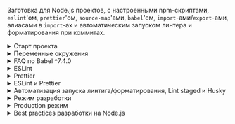 Заготовка для Node.js проектов, с настроенными npm-скриптами, `eslint`'ом, `prettier`'ом, `source-map`'ами, `babel`'ем, `import`-ами/`export`-ами, алиасами в `import`-ах и автоматическим запуском линтера и форматирования при коммитах.

<details>
<summary>Старт проекта</summary>

Создать новый репозиторий на гитхабе/гитлабе/битбакете и получить его урл - `git@new_project_repository_url.git`

Затем склонировать к себе `node-starter`:

```bash
git clone git@github.com:antixrist/node-starter.git new-project-folder
```

И перейти в папку с новым проектом:

```
cd new-project-folder
```

Далее. Если необходимо сохранить историю коммитов из репозитория `node-starter`, выполнить:

```bash
git remote remove origin
git remote add origin git@new_project_repository_url.git
git push -u origin --all
git push -u origin --tags
```

А если нужно начать с чистого листа:

```bash
rm -rf ./.git
git init
git remote add origin git@new_project_repository_url.git
git add .
git commit -m "Initial commit"
git push -u origin master
```

И только после инициализации git'а можно устанавливать зависимости (иначе `husky` не установит свои хуки для гита):

```bash
npm ci
---
yarn
```

</details>

<details>
<summary>Переменные окружения</summary>

После клонирования проекта скопировать файл `.env.example` в `.env`.

_Что это за файл, зачем он нужен и почему его нельзя хранить в гите - читать [здесь](https://12factor.net/ru/config) и [здесь](https://github.com/motdotla/dotenv#faq)._

Вместо стандартного `dotenv` используется `dotenv-safe`, смысл которого тот же самый, но, ко всему прочему, этот пакет читает файл `.env.example` и при запуске приложения проверяет - установлены ли перечисленные в нём переменные окружения и, если нет, выдаёт ошибку.

</details>

<details>
<summary>FAQ по Babel ^7.4.0</summary>

## `loose: true`

http://2ality.com/2015/12/babel6-loose-mode.html

По умолчанию `babel` будет транспайлить код максимально близко к es6. Если включать опцию `loose`, то код будет полностью es5. Плюс - es5-код потенциально может быть быстрее, минус - могут быть проблемы совместимости при переходе на более высокую версию транспайлерного кода.
И, по большому счёту, эта опция нужна, чтобы поддерживать совсем уж динозавров, как IE8. Короче включать не советуют.

## `spec: true`

С этой опцией babel будет генерировать код, который полностью соответствует стандартам и обрабатывает больше нюансов и пограничных случаев. Плюсы - понятно, минусы - такой код будет медленней.
По умолчанию опция выключена, потому что эти нюансы в реальном коде встречаются чрезвычайно редко - генерация более быстрого кода предпочтительнее учёта всех возможных пограничных случаев.

## `@babel/plugin-transform-runtime`

https://babeljs.io/docs/en/next/babel-plugin-transform-runtime

`babel` в транспилированном коде использует свои небольшие (а иногда и очень даже большие) хэлперы - `_classCallCheck`, `_extend` и т.п. И по умолчанию код этих хэлперов инлайнится прямо в файл, где они используются. В каждый файл! Соответственно, код бессмысленно раздувается.
Чтобы пресечь эту дичь на корню, надо использовать `@babel/plugin-transform-runtime`.

Что он делает?

1. Заменяет все заинлайненные вызовы хэлперов на их `require`. Т.е. они не инлайнятся, а подключаются в виде зависимостей из `@babel/runtime`. Поэтому `@babel/runtime` нужно устанавливать в `dependencies`, чтобы хэлперы были доступны в рантайме. Отключается опцией `helpers` в конфиге плагина.

2. У плагина есть опция `corejs`, по умолчанию `false`.

- При значении `2` - `babel` заимпортит не только свои хэлперы, но ещё и используемые глобальные фичи (`Promise`, `WeakMap`, etc). Т.е. не заполифиллит их глобально, а заимпортит их из `core-js` и только там, где они используются, чтобы не изменять глобальный scope. Вместо `@babel/runtime` надо устанавливать `@babel/runtime-corejs2`.
- При значении `3` - то же самое, что и `2`, но require'иться будут не только глобальные фичи, но ещё и статические методы классов и методы из прототипов. Вместо `@babel/runtime` надо устанавливать `@babel/runtime-corejs3`.
  Т.е. `babel` из этого:

```javascript
Array.from(new Set([1, 2, 3, 2, 1]));
[1, [2, 3], [4, [5]]].flat(2);
```

сделает что-то вроде этого:

```javascript
import from from 'core-js-pure/stable/array/from';
import flat from 'core-js-pure/stable/array/flat';
import Set from 'core-js-pure/stable/set';

from(new Set([1, 2, 3, 2, 1]));
flat([1, [2, 3], [4, [5]]], 2);
```

Ничего нигде не полифиллится, а вызовы методов из прототипов заменяются статическими функциями.

Ещё раз - отличие `2` от `3` в том, что при значении `2` в примере выше будет заимпортен только `Set`, а вызовы `Array.from` и `.flat()` останутся без изменений и, если в среде выполнения они не доступны, то в рантайме будет ошибка.

В значении опции также можно указать `{ version: 2 | 3, proposals: true }` , чтобы импортились ещё и всякие там `String.matchAll`, `Promise.allSettled`, `Promise.try`, etc, которых ещё нет в стандарте.

3. `babel` по умолчанию все генераторы и async-функции транспайлит в код регенератора, но нигде не подключает его, подразумевая, что он доступен глобально. Опция `regenerator` (включена по умолчанию) добавляет импорт `@babel/runtime/regenerator` там, где используются генераторы и async-функции.

4. Опция `useESModules` (выключена по умолчанию). Нужна для того, чтобы не транспайлить `import`/`export` в CommonJS нотацию. Полезно, например, если в дальнейшем код проходит через webpack (tree shaking там или ещё что-нибудь).

В общем, `@babel/plugin-transform-runtime` нужно использовать при написании переиспользуемых библиотек, чтобы они были изолированными от внешней среды выполнения и не загрязняли глобальный scope полифиллами.

## `@babel/polyfill`

https://babeljs.io/docs/en/next/babel-polyfill

Состоит из `core-js` и `regenerator-runtime`. Расширяет статические методы классов (`Array.from`, `Object.assign`), добавляет недостающее в прототипы (`[].includes()`), полифиллит глобальное api (`Promise`, `WeakMap`).

Его нельзя использовать в библиотеках, потому что он меняет глобальный scope и расширяет прототипы.
И он, блеать, уже депрекейтнутый! В пользу прямого подключения:

```javascript
import 'core-js/stable';
import 'regenerator-runtime/runtime';
```

## `@babel/plugin-transform-modules-commonjs`

https://babeljs.io/docs/en/next/babel-plugin-transform-modules-commonjs

Понятно, что транспайлит `import`/`export` в CommonJS, но у него есть интересная опция - `lazy`. `babel` советует её включать при написании библиотек. Ну и ещё надо включить `strict`.

## `@babel/preset-env`

https://babeljs.io/docs/en/next/babel-preset-env

Не подключает плагины из `stage-x` пресетов. Поэтому такие вещи, как:

- `@babel/plugin-proposal-object-rest-spread`
- `@babel/plugin-proposal-export-default-from`
- `@babel/plugin-proposal-export-namespace-from`
- `@babel/plugin-proposal-class-properties`
- `@babel/plugin-proposal-do-expressions`
- `@babel/plugin-proposal-async-generator-functions` (асинхронные генераторы и `for await of`)
- `@babel/plugin-proposal-decorators`
- `@babel/plugin-proposal-private-methods`

и все остальные `proposal`-плагины надо устанавливать и прописывать в конфиге бабеля вручную.

Настройка:

- под ноду надо указывать `targets.node: true`, под фронт надо прописать нужные браузеры в `.browserlistrc`.

- `useBuiltIns`.

  - Самый нормальный вариант - `usage`. Это когда нужные полифиллы (все они берутся из `core-js`) импортятся только там, где они нужны. Если какой-то полифилл нужен в нескольких файлах, то он будет подключаться везде (это небольшой оверхед на самом деле).

  - Вариант `entry` - это надо вручную в точке входа прописать вот это:

  ```javascript
  import 'core-js/stable';
  import 'regenerator-runtime/runtime';
  ```

  И тогда импорт `core-js` будет заменён на импорт всех необходимых для работы кода полифиллов.

  Т.е. где бы ни было прописано `import "core-js";` - оно везде будет заменено на список необходимых полифиллов. Это может привести к проблемам, если подключение регенератора или каких-то полифиллов будет произведено несколько раз. Поэтому явные импорты регенератора и `core-js` надо прописывать в каждой точке входа единожды.

Т.о. с вариантом `entry` есть дополнительные нюансы, которые надо держать в голове, а `usage` - полный автомат.

- `corejs` - Т.к. все полифиллы подключаются из `core-js`, то в этой настройке можно указать используемую версию - `2` или `3`. Также можно указать в виде объекта с `proposals: true` (как у `@babel/plugin-transform-runtime`), чтобы к транспилированному коду ещё и добавлялись полифиллы к штукам, которых ещё нет в стандарте (но которые используются в коде) - всякие там `String.matchAll`, `Promise.allSettled`, `Promise.try` и т.д.

Но у `@babel/preset-env` есть нюанс - все бабелевские хэлперы всё так же инлайнятся в каждом файле. Т.е. если используются `async`-функции, а текущая версия ноды их не поддерживает, или используются асинхронные генераторы, которых ещё нет в стандарте, то эти жирные хэлперы будут инлайнится везде, где они используются. И вот это уже солидный оверхед (даже не из-за размера, если код пишется только под ноду, а из-за сильного раздутия исполняемого кода). И тут есть 2 варианта:

1. Вместе с `@babel/cli` в комплекте идёт `babel-external-helpers`. Это такая cli-тулза, которая выводит в stout код всех используемых бабелем хэлперов в виде готового исполняемого модуля. Поэтому можно сохранить всё это в отдельный файл, например так:

```bash
npx babel-external-helpers -t umd > ./src/babel-helpers.js
```

А вот чтобы бабель начал этот файл использовать, надо:

- подключить плагин `@babel/plugin-external-helpers` и тогда бабель вместо инлайнинга кода хэлперов будет ссылаться на них с помощью `babelHelpers.<helperName>`, т.е. в рантайме должна быть глобальная переменная `babelHelpers`, в которой будут доступны все хэлперы.
- а чтобы она была доступна в рантайме, надо единожды подключить тот самый сгенерированный файл с хэлперами. Можно вручную в точке входа, а можно через `node -r ./dist/babel-helpers.js <...>`.

2. Т.к. первый вариант мутный, с кучей нюансов и телодвижений, можно поступить проще - поставить `@babel/plugin-transform-runtime` и `@babel/runtime` (как описано выше) и все настройки этого плагина выставить в `false`, кроме одной - `helpers` надо выставить в `true`:

```javascript
plugins: [
  [
    '@babel/plugin-transform-runtime',
    {
      absoluteRuntime: false,
      corejs: false,
      helpers: true,
      regenerator: false,
      useESModules: false,
    },
  ],
];
```

_Кмк, этот плагин желательно подключать в конце списка плагинов, после всех остальных преобразований._

Т.о. за импорт нужных полифиллов из `core-js` и регенератора будет отвечать `@babel/preset-env`, а за импорт хэлперов будет отвечать `@babel/plugin-transform-runtime`.

_Если одновременно использовать и `preset-env`, и `transform-runtime`, и при этом у `transform-runtime` выставить `regenerator: true`, то импорт регенератора будет происходить дважды в каждом файле, где он будет нужен. Поэтому у `transform-runtime` включённым лучше оставлять только `helpers`._

## `.babelrc.js`

В конечном итоге, конфиг бабеля для проектов под ноду, выглядит следующим образом:

```javascript
module.exports = {
  presets: [
    [
      '@babel/preset-env',
      {
        targets: { node: true },
        useBuiltIns: 'usage',
        corejs: { version: 3, proposals: true },
      },
    ],
  ],
  plugins: [
    '@babel/plugin-proposal-object-rest-spread',
    '@babel/plugin-proposal-export-default-from',
    '@babel/plugin-proposal-export-namespace-from',
    '@babel/plugin-proposal-class-properties',
    '@babel/plugin-proposal-do-expressions',
    '@babel/plugin-proposal-optional-chaining',
    '@babel/plugin-proposal-nullish-coalescing-operator',
    '@babel/plugin-proposal-throw-expressions',
    '@babel/plugin-proposal-async-generator-functions',
    // '@babel/plugin-proposal-decorators',
    // '@babel/plugin-proposal-private-methods',
    [
      '@babel/plugin-transform-runtime',
      {
        absoluteRuntime: false,
        corejs: false,
        helpers: true,
        regenerator: false,
        useESModules: false,
      },
    ],
    [
      'babel-plugin-module-resolver',
      {
        root: ['./src'],
        alias: {
          '~cwd': './',
          '~': './src',
        },
      },
    ],
  ],
};
```

Получаем полный автомат, подключение только необходимых зависимостей, отсутствие runtime-оверхеда, отсутствие нюансов, которые надо держать в голове и полную свободу в написании кода.

## `babel-plugin-module-resolver`

https://github.com/tleunen/babel-plugin-module-resolver

Плагин для алиасов в импортах.

1. Чтобы алиасы подхватывались Web/PhpStorm'ами, надо:

а) добавить кастомный `Resource root` с помощью `ПКМ на директории` -> `Mark Directory as` -> `Resource Root`;

б) в корне проекта положить файл `webpack.config.js` (его можно даже в гит не добавлять) с таким содержимым:

```javascript
const path = require('path');

module.exports = {
  context: path.resolve('./src'),
  resolve: {
    extensions: ['.js', '.mjs', '.node'],
    alias: {
      '~cwd': path.resolve('./'),
      '~': path.resolve('./src'),
    },
  },
};
```

В секцию `alias` надо перенести все импорты, которые прописаны в настройках плагина бабеля. Тогда штормы будут корректно резолвить пути в импортах.

Для резолвинга путей в других IDE, можно воспользоваться [инструкцией](https://github.com/tleunen/babel-plugin-module-resolver#editors-autocompletion).

2. Чтобы алиасы корректно работали с eslint'ом, надо поставить `eslint-plugin-import` и `eslint-import-resolver-babel-module`.

_Вместо `babel-plugin-module-resolver` можно использовать `babel-plugin-root-import` в паре с `eslint-import-resolver-babel-plugin-root-import` (и `eslint-plugin-import` соответственно)._

</details>

<details>
<summary>ESLint</summary>

https://github.com/eslint/eslint

Некоторые `fixable` правила установлены в `warn`, т.е. визуально в IDE предупреждение будет отображаться, но при линтинге с опцией `--fix` все эти проблемы будут автоматически исправлены.

Благодаря тому, что `eslint` для файла `.eslintignore` использует `.gitignore`-спецификацию гита, то игнорирование файлов для линтинга настроено таким образом, что линтуются все `*.js` файлы в корне проекта (в том числе `dot`-файлы) и все `*.m?js` файлы из папки `./src`.

Т.е. удалось достичь следующее:

- в проекте может быть сколько угодно папок верхнего уровня (например для хранения каких-нибудь кэшей, хранения статики, прочих файлов с результатами чего бы то ни было) и не надо вручную все эти папки добавлять во все `ignore`-файлы - (`.eslintignore`, `.prettierignore`, etc) и не надо держать в голове, что их надо туда добавлять - меньше когнитивной нагрузки и косяков;
- благодаря линтингу файлов в корне проекта, `eslint` линтует даже собственный конфиг! Ну и все прочие конфиги в том числе - `.babelrc.js`, `.prettierrc.js`, `lintstagedrc.js`, `webpack.config.js` и т.п.;
- При ручном запуске `eslint` можно натравливать на весь проект целиком простым вызовом:

  ```bash
  npx eslint . --ext .js,.mjs --fix
  ```

  Всё-равно отлинтуется только то, что описано выше. И во всех скриптах/конфигах, где нужно запускать линт файлов проекта, не надо вручную прописывать все необходимые файлы/папки - достаточно простого `eslint . --ext .js,.mjs`. А что линтовать, что не линтовать - решается в одном единственном месте - `.eslintignore`;

- подсветка ошибок/варнингов в IDE тоже работает только на этих файлах - `*.js` в корне и `*.m?js` из `./src`. Удобно.

_Для `_.js`-конфигов в корне проекта отключено правило`import/no-commonjs`, в них надо использовать CommonJS-нотацию -`require()`и`module.exports`.\*

Уже подключены и настроены (в т.ч. от конфликтов с prettier'ом) огромное количество правил и пресетов: `airbnb-base`, `babel`, `import`, `node`, `unicorn`, `sonarjs`, `promise` (для правильной работы с промисами), `eslint-comments` (для линтинга комментариев-инструкций `eslint`-а), `optimize-regex` (для сокращения RegExp'ов там, где это возможно) и `security` (для обнаружения небезопасных рэгекспов - ReDoS, возможных timing attacks и т.п.).

Не стесняйтесь добавлять новые и настраивать уже имеющиеся правила.

</details>

<details>
<summary>Prettier</summary>

https://github.com/prettier/prettier

С Prettier'ом то же самое, что и с `eslint`-ом - `.prettierignore` работает по спецификации `.gitignore`, со всеми сопутствующими плюшками, описанными выше.

Плюс `prettier`-то умеет ещё и в `*.json`, и в `*.md` (и много во что ещё, но здесь нужен только `*.json`). Поэтому, ко всему прочему, `prettier` будет форматировать все `*.{json,md}`-файлы в корне проекта и все `*.{json,md}` из `./src`.

И точно также запускатеся одной простой командой:

```bash
npx prettier "**/*.{js.mjs,json,md}" --write
```

Т.е. точно также натравливаем на весь проект, но отформатируются только нужные файлы из корня и из `./src`.

</details>

<details>
<summary>ESLint и Prettier</summary>

Есть 2 варианта того, как можно подружить `eslint` с `prettier`-ом.

### `eslint-config-prettier`

https://github.com/prettier/eslint-config-prettier

Этот конфиг просто отключает те правила `eslint`-а, которые бесполезны из-за того, что `prettier` автоматически это исправляет.

Если конфиг `eslint`-а extend'ится от каких-то дополнительных конфигов (например `eslint-plugin-babel`), то надо дополнительно подключить `prettier/babel`, как это [написано в документации](https://github.com/prettier/eslint-config-prettier#installation).
То же самое надо сделать для всех остальных плагинов, которые используются в проекте и для которых у `prettier`-а есть заглушки.

Чтобы проверить - не конфликтуют какие-либо правила `eslint`-а с `prettier`-ом, надо запустить:

```bash
npm run check-eslint-prettier-rules-conflict
---
yarn check-eslint-prettier-rules-conflict
```

Если конфликты есть, то сперва надо проверить - нету ли у `prettier`-а готовых заглушек (как описано выше), и, если нету, то вручную эти правила отключить.

### `eslint-plugin-prettier`

https://github.com/prettier/eslint-plugin-prettier

Этот плагин заставляет `prettier` работать как правило `eslint`-а.
Т.е. все синтаксические нюансы, которые `prettier` может исправить, будут отображаться как ошибки в отчёте `eslint`-а.

Если запускать `eslint` с опцией `--fix`, то после всех `eslint`-ых фиксов будет запущен `prettier`, который исправит всё остальное, что может исправить.

Вместе с плагином также нужно подключить `eslint-config-prettier` (как это описано у него [в документации](https://github.com/prettier/eslint-plugin-prettier#recommended-configuration)), который отключит конфликтующие правила.

### Что выбрать?

#### `eslint-plugin-prettier`

Если запускать как плагин, то по умолчанию исправлять получится только `*.js` файлы (ну или по списку расширений, переданных в `--ext js,mjs,jsx` при cli-запуске.

В то время, как `prettier` умеет в `json`, `json5`, `html`, `flow`, `md` и много что ещё. Какой парсер использовать - он сам выбирает автоматически.

В IDE будет много шума - код и так будет отформатирован при запуске с `--fix`-ом, но ошибки будут постоянно маячить перед глазами и напрягать. И тогда подсознательно придётся их исправлять сразу же при написании кода. И зачем? `prettier` и так всё это исправит сам.

С другой стороны, в конфиге `eslint`-а можно указать `warn` вместо `error`:

```json
{
  "plugins": ["prettier"],
  "rules": {
    "prettier/prettier": "warn"
  }
}
```

Тогда IDE будет подсвечивать проблемные места не как ошибки, а как код, который будет отформатирован, что гораздо понятнее и даже полезно - всегда будет понятно какие места будут переформатированы при линтинге с `--fix`-ом.

`eslint` можно научить и `json`-у (`eslint-plugin-json`), и `markdown`-у, и даже `graphql`-ю, но заставить `prettier` форматировать `*.json`/`*.md`/`.gql` файлы (через `--fix` `eslint`-а) [нельзя](https://github.com/prettier/eslint-plugin-prettier/issues/81#issuecomment-424550756).

<!-- Т.к. `eslint` по умолчанию запускает проверку только на `*.js` файлах, то и IDE будет подсвечивать ошибки/варнинги только в них (а у шторма ещё и в `*.mjs`). Ни в `*.json` файлах шторм ничего не подсвечивает и не будет, `*.jsx` не тестировался (с VSCode ситуация, возможно, такая же). Если такой вариант устраивает - отлично. -->

#### `eslint-config-prettier`

С конфигом всё проще - никаких ошибок в IDE маячить не будет.

Но тогда надо отдельно настраивать и запускать "watch"-режим (либо [из `npm`-скриптов](https://prettier.io/docs/en/watching-files.html), либо [в `File Watchers` в штормах](https://prettier.io/docs/en/webstorm.html)), что усложняет настройку, но при этом форматирование будет на лету по `Ctrl+S`, что сильно нагляднее.

А если не использовать "watch"-режим, то для линтинга и автоформатирования надо по отдельности запускать `eslint --fix` и `prettier --write`, при чём именно в таком порядке. Это тоже можно настроить в `npm`-скриптах.

### Нюансы

Если `printWidth` в конфиге prettier'а не указан, то он подхватит `max_line_length` из [`.editorconfig`](https://editorconfig.org/), а вот правило `max-len` из eslint'а - нет.
Плюс при разных значениях `printWidth` и `max-len` - они [могут конфликтовать](https://github.com/prettier/eslint-config-prettier#max-len).

Поэтому, чтобы проблем не было, надо вручную синхронизировать опцию `printWidth` с правилом `max-len` из eslint'а и `max_line_length` из `.editorconfig`.

Ну и некоторые конфликтующие правила можно включать, если учитывать нюансы, которые также [описаны в документации](https://github.com/prettier/eslint-config-prettier#special-rules).

### Итог

В данном проекте выбрана следующая схема:

`eslint-plugin-prettier` с правилом `"prettier/prettier": "warn"`, чтобы в IDE отображались места, которые будут отформатированы при запуске `eslint`-а с опцией `--fix`.

Т.е. все `*.{js,mjs}` файлы линтуются и форматируются `prettier`-ом из-под `eslint`-а, а все `*.{json,md}`-файлы форматируются `prettier`-ом отдельной командой:

```bash
npx prettier "**/*.{json,md}" --write
```

Но вручную запускать это каждый раз не нужно - процесс вполне автоматизируемый, об этом далее.

</details>

<details>
<summary>Автоматизация запуска линтига/форматирования, Lint staged и Husky</summary>

https://github.com/okonet/lint-staged

https://github.com/typicode/husky

1. Можно отлинтовать и отформатировать все файлы разом (`*.{js,mjs,json,md}` из корня и `./src`) запуском одной команды:

```bash
npm run lint
```

2. При коммите (благодаря `husky`) автоматически будет запущен линтинг и форматирование файлов, которые в этот коммит попали (благодаря `lint-staged`). Но отлинтуются не все файлы коммита, а только `*.{js,mjs,json,md}` из корня и `./src`. Если в файлах в staging'е есть ошибки линтинга, то коммит прервётся (но отформатированные файлы останутся отформатированными).

3. Дополнительно (но совершенно не обязательно) можно при сохранении файлов на лету форматировать `prettier`-ом все нужные файлы, если разработка ведётся в IDE от JetBrains. Для этого можно взять вот [этот конфиг](https://gist.github.com/antixrist/645799f9540192873dfbe18ffcc441a6), положить его в `~/.PhpStorm2019.1/config/options`, перезапустить IDE, `File` -> `Settings` -> `Tools` -> `File Watchers` и включить необходимые для своего проекта пункты - `.js`, `.mjs`, `.json`, `.json5` или `.md`. И тогда по `Ctrl+S` эти файлы будут автоматически форматироваться.

</details>

<details>
<summary>Режим разработки</summary>

```bash
npm run watch
---
yarn watch
```

После запуска таски `watch` и после того, как будет готов первичный билд, нужно открыть другую консоль и запустить:

```bash
npm run dev ./dist
---
yarn dev ./dist
```

_После названия команды `dev` должен следовать путь к файлу для запуска - `./dist`, `./dist/server.js`, `./dist/worker`, etc.
Т.е. вместо `node ...` пишем `npm run dev ...` или `yarn dev ...`, а вместо `./src` - `./dist`, а дальше всё как обычно._

Первой командой запускается компиляция исходников из папки `./src` в папку `./dist` с полным сохранением структуры файлов и каталогов (`babel` в режиме `--watch --copy-files --source-maps`), а второй командой осуществляется непосредственный запуск приложения из скомпилированных файлов.

Такой подход позволяет иметь несколько точек входа (несколько приложений для запуска) с общей кодовой базой.

Также в команду запуска можно передавать любые cli-аргументы для node.js, например `--inspect` или `--inspect-brk` для отладки в консоли хрома:

```bash
yarn dev --inspect ./dist/server.js
--
yarn dev --inspect-brk ./dist/server.js
```

_Через `npm run dev --inspect ./dist/server.js` это, к сожалению, не работает. Поэтому для разработки можно использовать `yarn`._

Скриптов для автоматического перезапуска запущенного приложения не предусмотрено. Поэтому:

а) запущенное приложение необходимо перезапускать вручную;

б) не стесняйтесь писать свои `npm`-скрипты, которые будут отслеживать в папке `./dist` необходимые файлы и перезапускать необходимые вам точки входа с необходимыми вам параметрами. Например, с помощью [`onchange`](https://github.com/Qard/onchange), [`chokidar-cli`](https://github.com/kimmobrunfeldt/chokidar-cli), [`nodemon`](https://github.com/remy/nodemon) или даже [`pm2`](https://github.com/Unitech/pm2) (но, кмк, для режима разработки он будет оверхедом).

</details>

<details>
<summary>Production режим</summary>

```bash
npm run build
---
yarn build
```

После того, как скомпилировались исходники, можно запускать любую точку входа простой командой:

```bash
npm run start ./dist
---
yarn start ./dist
```

_Т.е. вместо `node ...` пишем `npm run start ...` или `yarn start ...`, а дальше всё как обычно._

Здесь также можно передавать любые cli-аргументы в саму ноду.

В качестве супервизора можно использовать что угодно - `pm2`, `forever`, `nodemon`, `supervisor`. Но, конечно, здесь `pm2` вне конкуренции.

</details>

<details>
<summary>Best practices разработки на Node.js</summary>

[Изучить от корки до корки](https://github.com/i0natan/nodebestpractices).

1. Не раздавать нодой статику. Для этого есть nginx. То же самое с https.
2. nginx перед нодой.
3. Тесты.
4. Использовать `crypto.timingSafeEqual(a, b)` (или `scmp`, или `bcrypt.compare()`) вместо `===` в сранениях строки с пользовательским вводом - для предотвращения `timing attacs`.
5. Не хранить ключи/секреты в гите (или использовать `cryptr`).
6. Не использовать basic-аутентификацию.
7. Для пользовательских паролей - только `bcrypt`.
8. Использовать `helmet`, настроить CSP.
9. Настроить Rate Limit (`rate-limiter-flexible`).
10. `TransactionId` в каждой строчке логов! С помощью `cls-hooked`.
11. Систематически делать `npm audit` или `snyk` для проверки зависимостей на уязвимости.
12. Валидация и санитизация всех входящих данных (JSONSchema и `ajv` в помощь).
13. Если jwt, то должна быть поддержка blacklist'а.
14. Не отправлять детали ошибок и стектрейсы в ответах.

</details>

